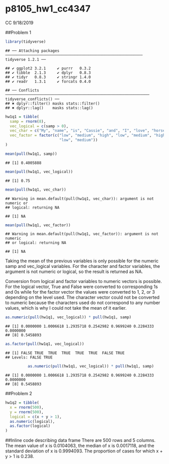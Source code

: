 p8105\_hw1\_cc4347
================
CC
9/18/2019

\#\#Problem
    1

``` r
library(tidyverse)
```

    ## ── Attaching packages ───────────────────────────────────────────────────────────── tidyverse 1.2.1 ──

    ## ✔ ggplot2 3.2.1     ✔ purrr   0.3.2
    ## ✔ tibble  2.1.3     ✔ dplyr   0.8.3
    ## ✔ tidyr   0.8.3     ✔ stringr 1.4.0
    ## ✔ readr   1.3.1     ✔ forcats 0.4.0

    ## ── Conflicts ──────────────────────────────────────────────────────────────── tidyverse_conflicts() ──
    ## ✖ dplyr::filter() masks stats::filter()
    ## ✖ dplyr::lag()    masks stats::lag()

``` r
hw1q1 = tibble(
  samp = rnorm(8),
  vec_logical = c(samp > 0),
  vec_char = c("My", "name", "is", "Cassie", "and", "I", "love", "horses"),
  vec_factor = factor(c("low", "medium", "high", "low", "medium", "high",
                        "low", "medium"))
)

mean(pull(hw1q1, samp))
```

    ## [1] 0.4005888

``` r
mean(pull(hw1q1, vec_logical))
```

    ## [1] 0.75

``` r
mean(pull(hw1q1, vec_char))
```

    ## Warning in mean.default(pull(hw1q1, vec_char)): argument is not numeric or
    ## logical: returning NA

    ## [1] NA

``` r
mean(pull(hw1q1, vec_factor))
```

    ## Warning in mean.default(pull(hw1q1, vec_factor)): argument is not numeric
    ## or logical: returning NA

    ## [1] NA

Taking the mean of the previous variables is only possible for the
numeric samp and vec\_logical variables. For the character and factor
variables, the argument is not numeric or logical, so the result is
returned as NA.

Conversion from logical and factor variables to numeric vectors is
possible. For the logical vector, True and False were converted to
corresponding 1s and 0s while for the factor vector the values were
converted to 1, 2, or 3 depending on the level used. The character
vector could not be converted to numeric because the characters used do
not correspond to any number values, which is why I could not take the
mean of it
    earlier.

``` r
as.numeric(pull(hw1q1, vec_logical)) * pull(hw1q1, samp)
```

    ## [1] 0.0000000 1.0006618 1.2935718 0.2542982 0.9699240 0.2284333 0.0000000
    ## [8] 0.5458893

``` r
as.factor(pull(hw1q1, vec_logical))
```

    ## [1] FALSE TRUE  TRUE  TRUE  TRUE  TRUE  FALSE TRUE 
    ## Levels: FALSE TRUE

``` r
          as.numeric(pull(hw1q1, vec_logical)) * pull(hw1q1, samp)
```

    ## [1] 0.0000000 1.0006618 1.2935718 0.2542982 0.9699240 0.2284333 0.0000000
    ## [8] 0.5458893

\#\#Problem 2

``` r
hw1q2 = tibble(
  x = rnorm(500),
  y = rnorm(500),
  logical = c(x + y > 1),
  as.numeric(logical),
  as.factor(logical)
)
```

\#\#Inline code describing data frame There are 500 rows and 5 columns.
The mean value of x is 0.0104063, the median of x is 0.0017118, and the
standard deviation of x is 0.9994093. The proportion of cases for which
x + y \> 1 is 0.238.
